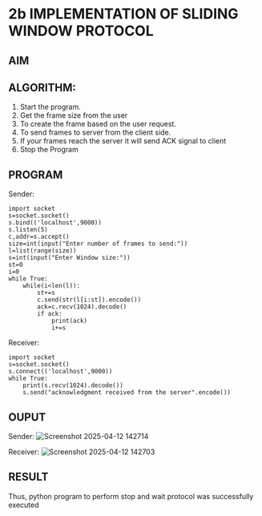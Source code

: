 # 2b IMPLEMENTATION OF SLIDING WINDOW PROTOCOL
## AIM
## ALGORITHM:
1. Start the program.
2. Get the frame size from the user
3. To create the frame based on the user request.
4. To send frames to server from the client side.
5. If your frames reach the server it will send ACK signal to client
6. Stop the Program
## PROGRAM
Sender:
```
import socket
s=socket.socket()
s.bind(('localhost',9000))
s.listen(5)
c,addr=s.accept()
size=int(input("Enter number of frames to send:"))
l=list(range(size))
s=int(input("Enter Window size:"))
st=0
i=0
while True:
    while(i<len(l)):
        st+=s
        c.send(str(l[i:st]).encode())
        ack=c.recv(1024).decode()
        if ack:
            print(ack)
            i+=s
```
Receiver:
```
import socket
s=socket.socket()
s.connect(('localhost',9000))
while True:
    print(s.recv(1024).decode())
    s.send("acknowledgment received from the server".encode())
```


## OUPUT
Sender:
![Screenshot 2025-04-12 142714](https://github.com/user-attachments/assets/e1358c72-a090-4938-8be5-89a32a90665a)

Receiver:
![Screenshot 2025-04-12 142703](https://github.com/user-attachments/assets/78309c9f-c2af-4d82-a0fc-491c0f2f110d)


## RESULT
Thus, python program to perform stop and wait protocol was successfully executed
